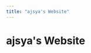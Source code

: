 ```yaml
---
title: "ajsya's Website"
---
```

# ajsya's Website
<style>
  :root {
    font-family: "Comic Sans MS";
  }
</style>
